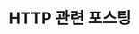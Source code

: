 ---
title: "HTTP 관련 포스팅"
layout: category
permalink: "/categories/http/"
taxonomy: http
sidebar: 
    nav: "docs"
---